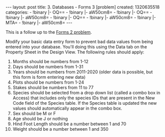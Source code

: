 --- layout: post title: 3. Databases - Forms 3 [problem] created:
1320635518 categories: - !binary |- OQ== - !binary |- aW50cm8= - !binary
|- OQ== - !binary |- aW50cm8= - !binary |- OQ== - !binary |- aW50cm8= -
!binary |- MTA= - !binary |- aW50cm8= ---

This is a follow up to the [Forms 2
problem](http://www.programmingforbiologists.org/2-databases-forms-2-problem).

Modify your basic data entry form to prevent bad data values from being
entered into your database. You'll doing this using the Data tab on the
Property Sheet in the Design View. The following rules should apply:

1.  Months should be numbers from 1-12
2.  Days should be numbers from 1-31
3.  Years should be numbers from 2011-2020 (older data is possible, but
    this form is form entering new data)
4.  Plots should be numbers from 1-24
5.  Stakes should be numbers from 11 to 77
6.  Species should be selected from a drop down list (called a combo box
    in Access) that includes only the species IDs that are present in
    the New Code field of the Species table. If the Species table is
    updated the new values should automatically appear in the combo box.
7.  Sex should be M or F
8.  Age should be J or nothing
9.  Hind Foot Length should be a number between 1 and 70
10. Weight should be a number between 1 and 350

